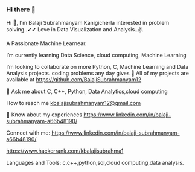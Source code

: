 ### Hi there 👋

<!--
**BalajiSubrahmanyam12/BalajiSubrahmanyam12** is a ✨ _special_ ✨ repository because its `README.md` (this file) appears on your GitHub profile.

Here are some ideas to get you started:

- 🔭 I’m currently working on ...
- 🌱 I’m currently learning ...
- 👯 I’m looking to collaborate on ...
- 🤔 I’m looking for help with ...
- 💬 Ask me about ...
- 📫 How to reach me: ...
- 😄 Pronouns: ...
- ⚡ Fun fact: ...
-->
Hi 👋, I'm Balaji Subrahmanyam Kanigicherla interested in problem solving..✔✔ Love in Data Visualization and Analysis..✌.

A Passionate Machine Learnear.

I’m currently learning Data Science, cloud computing, Machine Learning

I’m looking to collaborate on more Python, C, Machine Learning and Data Analysis projects. coding problems any day gives 👋 All of my projects are available at https://github.com/BalajiSubrahmanyam12

💬 Ask me about C, C++, Python, Data Analytics,cloud computing

How to reach me kbalajisubrahmanyam12@gmail.com

📄 Know about my experiences https://www.linkedin.com/in/balaji-subrahmanyam-a66b48190/

Connect with me: https://www.linkedin.com/in/balaji-subrahmanyam-a66b48190/

https://www.hackerrank.com/kbalajisubrahma1

Languages and Tools: c,c++,python,sql,cloud computing,data analysis.

